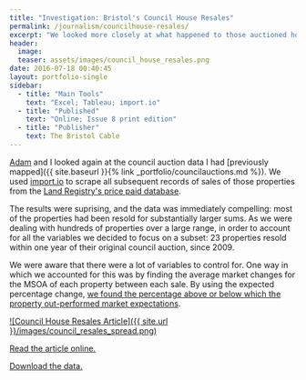 ```yaml
---
title: "Investigation: Bristol's Council House Resales"
permalink: /journalism/councilhouse-resales/
excerpt: "We looked more closely at what happened to those auctioned houses"
header:
  image:
  teaser: assets/images/council_house_resales.png
date: 2016-07-18 00:40:45
layout: portfolio-single
sidebar:
  - title: "Main Tools"
    text: "Excel; Tableau; import.io"
  - title: "Published"
    text: "Online; Issue 8 print edition"
  - title: "Publisher"
    text: The Bristol Cable
---
```


<a href="https://twitter.com/AdamC_Corn">Adam</a> and I looked again at the council auction data I had [previously mapped]({{ site.baseurl }}{% link _portfolio/councilauctions.md %}). We used <a href="http://import.io/">import.io</a> to scrape all subsequent records of sales of those properties from the <a href="http://landregistry.data.gov.uk/app/ppd">Land Registry's price paid database</a>.

The results were suprising, and the data was immediately compelling: most of the properties had been resold for substantially larger sums. As we were dealing with hundreds of properties over a large range, in order to account for all the variables we decided to focus on a subset: 23 properties resold within one year of their original council auction, since 2009.

We were aware that there were a lot of variables to control for. One way in which we accounted for this was by finding the average market changes for the MSOA of each property between each sale. By using the expected percentage change, <a href="https://docs.google.com/spreadsheets/d/1KmhOpe_SSQ2NIfKPo8Dgy1zeprQHHiPSDHaO4B8Ipr0/edit#gid=1706059762">we found the percentage above or below which the property out-performed market expectations</a>.



<a href="/assets/images/council_resales_spread.png">![Council House Resales Article]({{ site.url }}/images/council_resales_spread.png)</a>

<a href="https://thebristolcable.org/2016/07/council-house-auctions/">Read the article online.</a>

<a href="https://docs.google.com/spreadsheets/d/1KmhOpe_SSQ2NIfKPo8Dgy1zeprQHHiPSDHaO4B8Ipr0/edit?usp=sharing">Download the data.</a>